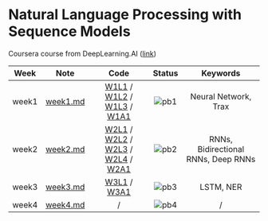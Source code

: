 # Natural Language Processing with Sequence Models

Coursera course from DeepLearning.AI ([link](https://www.coursera.org/learn/sequence-models-in-nlpp))

<div align="center">

| **Week** |                                        **Note**                                         |                                                                                                                                                                                                                                                                                                **Code**                                                                                                                                                                                                                                                                                                 |              **Status**              |            **Keywords**             |
| :------: | :-------------------------------------------------------------------------------------: | :-----------------------------------------------------------------------------------------------------------------------------------------------------------------------------------------------------------------------------------------------------------------------------------------------------------------------------------------------------------------------------------------------------------------------------------------------------------------------------------------------------------------------------------------------------------------------------------------------------: | :----------------------------------: | :---------------------------------: |
|  week1   | [week1.md](https://github.com/yixiaowang2001/NLP_Notes/blob/main/Course3/note/week1.md) |                                                    [W1L1](https://github.com/yixiaowang2001/NLP_Notes/blob/main/Course3/code/lab/W1/NLP_C3_W1_lecture_nb_01_trax_intro.ipynb) / [W1L2](https://github.com/yixiaowang2001/NLP_Notes/blob/main/Course3/code/lab/W1/NLP_C3_W1_lecture_nb_02_classes.ipynb) / [W1L3](https://github.com/yixiaowang2001/NLP_Notes/blob/main/Course3/code/lab/W1/NLP_C3_W1_lecture_nb_03_data_generators.ipynb) / [W1A1](https://github.com/yixiaowang2001/NLP_Notes/blob/main/Course3/code/hw/W1/C3_W1_Assignment.ipynb)                                                     | ![pb1](https://progress-bar.dev/100) |        Neural Network, Trax         |
|  week2   | [week2.md](https://github.com/yixiaowang2001/NLP_Notes/blob/main/Course3/note/week2.md) | [W2L1](https://github.com/yixiaowang2001/NLP_Notes/blob/main/Course3/code/lab/W2/C3_W2_lecture_nb_1_Hidden_State_Activation.ipynb) / [W2L2](https://github.com/yixiaowang2001/NLP_Notes/blob/main/Course3/code/lab/W2/C3_W2_lecture_nb_2_RNNs.ipynb) / [W2L3](https://github.com/yixiaowang2001/NLP_Notes/blob/main/Course3/code/lab/W2/C3_W2_lecture_nb_3_perplexity.ipynb) / [W2L4](https://github.com/yixiaowang2001/NLP_Notes/blob/main/Course3/code/lab/W2/C3_W2_lecture_nb_4_GRU.ipynb) / [W2A1](https://github.com/yixiaowang2001/NLP_Notes/blob/main/Course3/code/hw/W2/C3_W2_Assignment.ipynb) | ![pb2](https://progress-bar.dev/100) | RNNs, Bidirectional RNNs, Deep RNNs |
|  week3   | [week3.md](https://github.com/yixiaowang2001/NLP_Notes/blob/main/Course3/note/week3.md) |                                                                                                                                                                              [W3L1](https://github.com/yixiaowang2001/NLP_Notes/blob/main/Course3/code/lab/W3/C3_W3_Lecture_Notebook_Vanishing_Gradients.ipynb) / [W3A1](https://github.com/yixiaowang2001/NLP_Notes/blob/main/Course3/code/hw/W3/C3_W3_Assignment.ipynb)                                                                                                                                                                               | ![pb3](https://progress-bar.dev/10)  |              LSTM, NER              |
|  week4   | [week4.md](https://github.com/yixiaowang2001/NLP_Notes/blob/main/Course3/note/week4.md) |                                                                                                                                                                                                                                                                                                    /                                                                                                                                                                                                                                                                                                    |  ![pb4](https://progress-bar.dev/0)  |                  /                  |

</div>
